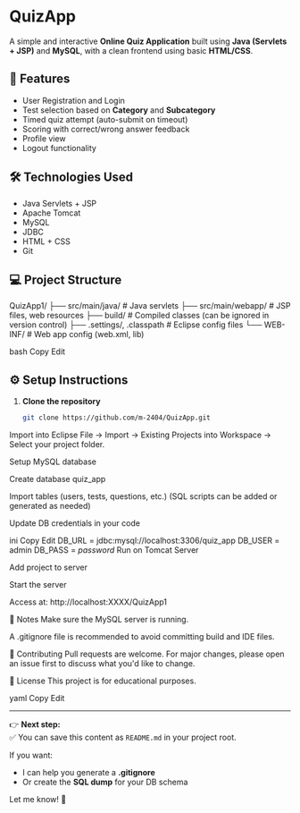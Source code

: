 # QuizApp

A simple and interactive **Online Quiz Application** built using **Java (Servlets + JSP)** and **MySQL**, with a clean frontend using basic **HTML/CSS**.  

## 🚀 Features
- User Registration and Login  
- Test selection based on **Category** and **Subcategory**  
- Timed quiz attempt (auto-submit on timeout)  
- Scoring with correct/wrong answer feedback  
- Profile view  
- Logout functionality  

## 🛠 Technologies Used
- Java Servlets + JSP  
- Apache Tomcat  
- MySQL  
- JDBC  
- HTML + CSS  
- Git  

## 💻 Project Structure
QuizApp1/
├── src/main/java/ # Java servlets
├── src/main/webapp/ # JSP files, web resources
├── build/ # Compiled classes (can be ignored in version control)
├── .settings/, .classpath # Eclipse config files
└── WEB-INF/ # Web app config (web.xml, lib)

bash
Copy
Edit

## ⚙️ Setup Instructions
1. **Clone the repository**
   ```bash
   git clone https://github.com/m-2404/QuizApp.git
Import into Eclipse
File → Import → Existing Projects into Workspace → Select your project folder.

Setup MySQL database

Create database quiz_app

Import tables (users, tests, questions, etc.)
(SQL scripts can be added or generated as needed)

Update DB credentials in your code

ini
Copy
Edit
DB_URL = jdbc:mysql://localhost:3306/quiz_app
DB_USER = admin
DB_PASS = *password*
Run on Tomcat Server

Add project to server

Start the server

Access at: http://localhost:XXXX/QuizApp1

📌 Notes
Make sure the MySQL server is running.

A .gitignore file is recommended to avoid committing build and IDE files.

🤝 Contributing
Pull requests are welcome. For major changes, please open an issue first to discuss what you'd like to change.

📜 License
This project is for educational purposes.

yaml
Copy
Edit

---

👉 **Next step:**  
✅ You can save this content as `README.md` in your project root.  

If you want:
- I can help you generate a **.gitignore**  
- Or create the **SQL dump** for your DB schema  

Let me know! 🚀
